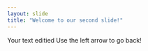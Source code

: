 ```yaml
---
layout: slide
title: "Welcome to our second slide!"
---
```

Your text editied
Use the left arrow to go back!
